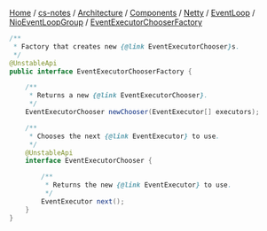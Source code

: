 [Home](https://mengxianbin.github.io) /
[cs-notes](https://mengxianbin.github.io/cs-notes/site) /
[Architecture](https://mengxianbin.github.io/cs-notes/site/Architecture) /
[Components](https://mengxianbin.github.io/cs-notes/site/Architecture/Components) /
[Netty](https://mengxianbin.github.io/cs-notes/site/Architecture/Components/Netty) /
[EventLoop](https://mengxianbin.github.io/cs-notes/site/Architecture/Components/Netty/EventLoop) /
[NioEventLoopGroup](https://mengxianbin.github.io/cs-notes/site/Architecture/Components/Netty/EventLoop/NioEventLoopGroup) /
[EventExecutorChooserFactory](https://mengxianbin.github.io/cs-notes/site/Architecture/Components/Netty/EventLoop/NioEventLoopGroup/EventExecutorChooserFactory)

```java
/**
 * Factory that creates new {@link EventExecutorChooser}s.
 */
@UnstableApi
public interface EventExecutorChooserFactory {

    /**
     * Returns a new {@link EventExecutorChooser}.
     */
    EventExecutorChooser newChooser(EventExecutor[] executors);

    /**
     * Chooses the next {@link EventExecutor} to use.
     */
    @UnstableApi
    interface EventExecutorChooser {

        /**
         * Returns the new {@link EventExecutor} to use.
         */
        EventExecutor next();
    }
}

```
